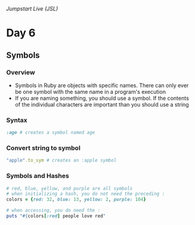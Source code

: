 _Jumpstart Live (JSL)_
# Day 6
## Symbols

### Overview
* Symbols in Ruby are objects with specific names. There can only ever be one symbol with the same name in a program's execution
* If you are naming something, you should use a symbol. If the contents of the individual characters are important than you should use a string

### Syntax
```ruby
:age # creates a symbol named age
```

### Convert string to symbol

```ruby
"apple".to_sym # creates an :apple symbol
```

### Symbols and Hashes

```ruby
# red, blue, yellow, and purple are all symbols
# when initializing a hash, you do not need the preceding :
colors = {red: 32, blue: 13, yellow: 2, purple: 104}

# when accessing, you do need the :
puts "#{colors[:red] people love red"
```
